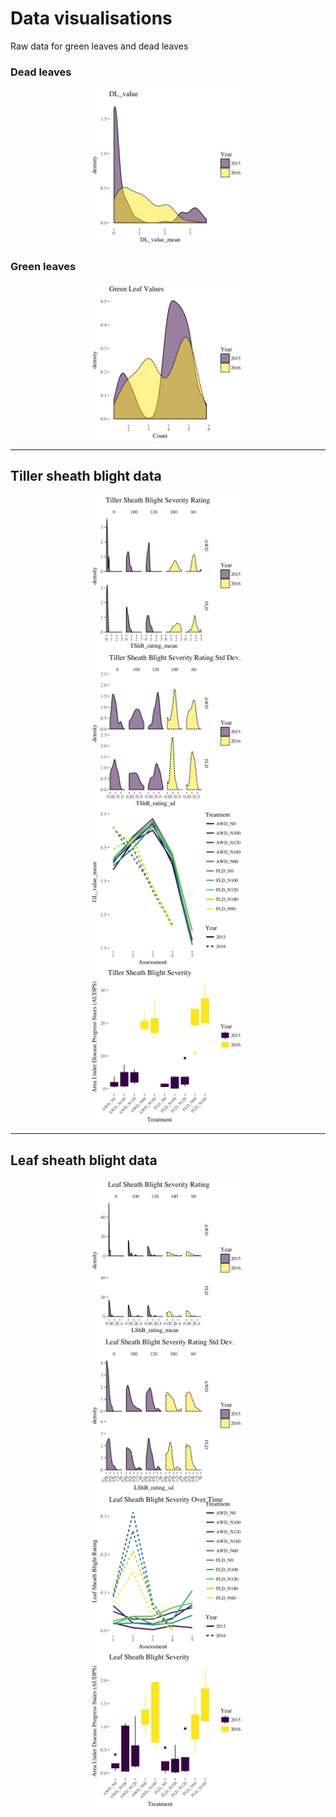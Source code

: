 # Data visualisations

Raw data for green leaves and dead leaves

### Dead leaves

<img src="DL_value.png" width="50%" style="display: block; margin: auto;" />

### Green leaves

<img src="GL_value.png" width="50%" style="display: block; margin: auto;" />

******

## Tiller sheath blight data

<img src="TShB_rating_mean.png" width="50%" style="display: block; margin: auto;" />

<img src="TShB_rating_sd.png" width="50%" style="display: block; margin: auto;" />

<img src="TShB_over_time.png" width="50%" style="display: block; margin: auto;" />

<img src="TShB_AUDPS_boxplot.png" width="50%" style="display: block; margin: auto;" />

******

## Leaf sheath blight data

<img src="LShB_rating_mean.png" width="50%" style="display: block; margin: auto;" />

<img src="LShB_rating_sd.png" width="50%" style="display: block; margin: auto;" />

<img src="LShB_over_time.png" width="50%" style="display: block; margin: auto;" />

<img src="LShB_AUDPS_boxplot.png" width="50%" style="display: block; margin: auto;" />
